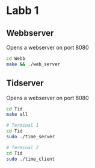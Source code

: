 # Labb 1

## Webbserver

Opens a webserver on port 8080

```sh
cd Webb
make && ./web_server
```

## Tidserver

Opens a webserver on port 8080

```sh
cd Tid
make all
```

```sh
# Terminal 1
cd Tid
sudo ./time_server
```

```sh
# Terminal 2
cd Tid
sudo ./time_client
```
